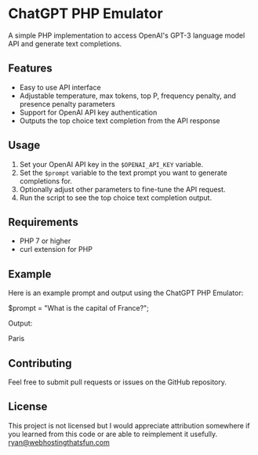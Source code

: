 # ChatGPT PHP Emulator

A simple PHP implementation to access OpenAI's GPT-3 language model API and generate text completions. 

## Features

- Easy to use API interface
- Adjustable temperature, max tokens, top P, frequency penalty, and presence penalty parameters
- Support for OpenAI API key authentication
- Outputs the top choice text completion from the API response

## Usage

1. Set your OpenAI API key in the `$OPENAI_API_KEY` variable.
2. Set the `$prompt` variable to the text prompt you want to generate completions for.
3. Optionally adjust other parameters to fine-tune the API request.
4. Run the script to see the top choice text completion output.

## Requirements

- PHP 7 or higher
- curl extension for PHP

## Example

Here is an example prompt and output using the ChatGPT PHP Emulator:


$prompt = "What is the capital of France?";


Output:

Paris

## Contributing

Feel free to submit pull requests or issues on the GitHub repository.

## License

This project is not licensed but I would appreciate attribution somewhere if you learned from this code or are able to reimplement it usefully.
ryan@webhostingthatsfun.com

